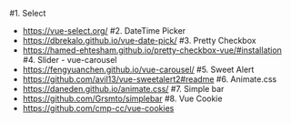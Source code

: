 #1. Select
- https://vue-select.org/
#2. DateTime Picker
- https://dbrekalo.github.io/vue-date-pick/
#3. Pretty Checkbox
- https://hamed-ehtesham.github.io/pretty-checkbox-vue/#installation
#4. Slider - vue-carousel
- https://fengyuanchen.github.io/vue-carousel/
#5. Sweet Alert
- https://github.com/avil13/vue-sweetalert2#readme
#6. Animate.css
- https://daneden.github.io/animate.css/
#7. Simple bar
- https://github.com/Grsmto/simplebar
#8. Vue Cookie
- https://github.com/cmp-cc/vue-cookies
